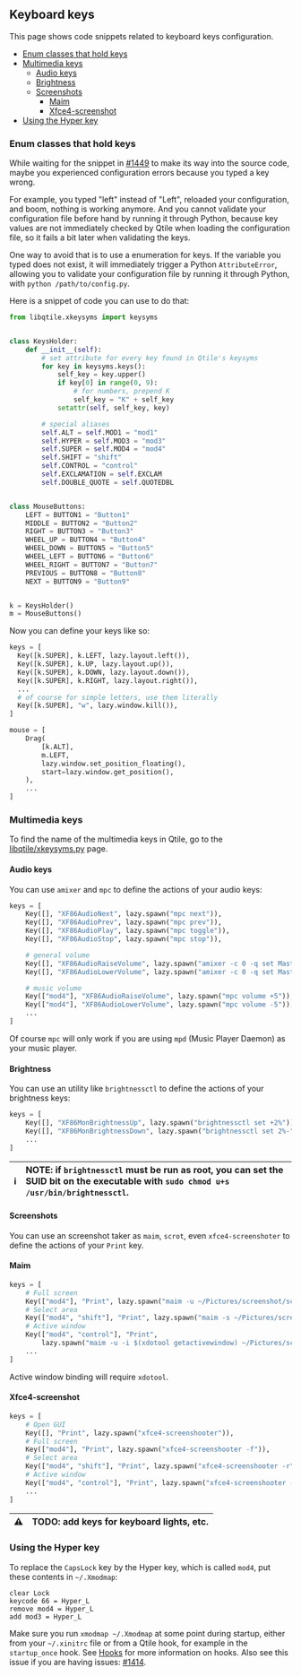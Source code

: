 ## Keyboard keys
This page shows code snippets related to keyboard keys configuration.

- [Enum classes that hold keys](#enum-classes-that-hold-keys)
- [Multimedia keys](#multimedia-keys)
  - [Audio keys](#audio-keys)
  - [Brightness](#brightness)
  - [Screenshots](#screenshots)
    - [Maim](#maim)
    - [Xfce4-screenshot](#xfce4-screenshot)
- [Using the Hyper key](#using-the-hyper-key)

### Enum classes that hold keys
While waiting for the snippet in
[#1449](https://github.com/qtile/qtile/issues/1449)
to make its way into the source code,
maybe you experienced configuration errors
because you typed a key wrong.

For example, you typed "left" instead of "Left",
reloaded your configuration,
and boom, nothing is working anymore.
And you cannot validate your configuration file before hand
by running it through Python,
because key values are not immediately checked by Qtile
when loading the configuration file, so it fails a bit later
when validating the keys.

One way to avoid that is to use a enumeration for keys.
If the variable you typed does not exist,
it will immediately trigger a Python `AttributeError`,
allowing you to validate your configuration file
by running it through Python, with `python /path/to/config.py`.

Here is a snippet of code you can use to do that:

```python
from libqtile.xkeysyms import keysyms


class KeysHolder:
    def __init__(self):
        # set attribute for every key found in Qtile's keysyms
        for key in keysyms.keys():
            self_key = key.upper()
            if key[0] in range(0, 9):
                # for numbers, prepend K
                self_key = "K" + self_key
            setattr(self, self_key, key)

        # special aliases
        self.ALT = self.MOD1 = "mod1"
        self.HYPER = self.MOD3 = "mod3"
        self.SUPER = self.MOD4 = "mod4"
        self.SHIFT = "shift"
        self.CONTROL = "control"
        self.EXCLAMATION = self.EXCLAM
        self.DOUBLE_QUOTE = self.QUOTEDBL


class MouseButtons:
    LEFT = BUTTON1 = "Button1"
    MIDDLE = BUTTON2 = "Button2"
    RIGHT = BUTTON3 = "Button3"
    WHEEL_UP = BUTTON4 = "Button4"
    WHEEL_DOWN = BUTTON5 = "Button5"
    WHEEL_LEFT = BUTTON6 = "Button6"
    WHEEL_RIGHT = BUTTON7 = "Button7"
    PREVIOUS = BUTTON8 = "Button8"
    NEXT = BUTTON9 = "Button9"


k = KeysHolder()
m = MouseButtons()
```

Now you can define your keys like so:

```python
keys = [
  Key([k.SUPER], k.LEFT, lazy.layout.left()),
  Key([k.SUPER], k.UP, lazy.layout.up()),
  Key([k.SUPER], k.DOWN, lazy.layout.down()),
  Key([k.SUPER], k.RIGHT, lazy.layout.right()),
  ...
  # of course for simple letters, use them literally
  Key([k.SUPER], "w", lazy.window.kill()),
]

mouse = [
    Drag(
        [k.ALT],
        m.LEFT,
        lazy.window.set_position_floating(),
        start=lazy.window.get_position(),
    ),
    ...
]
```

### Multimedia keys
To find the name of the multimedia keys in Qtile, go to the
[libqtile/xkeysyms.py](https://github.com/qtile/qtile/blob/master/libqtile/xkeysyms.py)
page.

#### Audio keys
You can use `amixer` and `mpc` to define the actions of your audio keys:

```python
keys = [
    Key([], "XF86AudioNext", lazy.spawn("mpc next")),
    Key([], "XF86AudioPrev", lazy.spawn("mpc prev")),
    Key([], "XF86AudioPlay", lazy.spawn("mpc toggle")),
    Key([], "XF86AudioStop", lazy.spawn("mpc stop")),

    # general volume
    Key([], "XF86AudioRaiseVolume", lazy.spawn("amixer -c 0 -q set Master 2dB+")),
    Key([], "XF86AudioLowerVolume", lazy.spawn("amixer -c 0 -q set Master 2dB-")),

    # music volume
    Key(["mod4"], "XF86AudioRaiseVolume", lazy.spawn("mpc volume +5")),
    Key(["mod4"], "XF86AudioLowerVolume", lazy.spawn("mpc volume -5")),
    ...
]
```

Of course `mpc` will only work if you are using `mpd` (Music Player Daemon)
as your music player.

#### Brightness
You can use an utility like `brightnessctl` to define the actions of your brightness keys:
```python
keys = [
    Key([], "XF86MonBrightnessUp", lazy.spawn("brightnessctl set +2%")),
    Key([], "XF86MonBrightnessDown", lazy.spawn("brightnessctl set 2%-")),
    ...
]
```

:information_source: | NOTE: if `brightnessctl` must be run as root, you can set the SUID bit on the executable with `sudo chmod u+s /usr/bin/brightnessctl`.
---: | :---

#### Screenshots
You can use an screenshot taker as `maim`, `scrot`, even `xfce4-screenshoter` to define the actions of your `Print` key.

#### Maim
```python
keys = [
    # Full screen
    Key(["mod4"], "Print", lazy.spawn("maim -u ~/Pictures/screenshot/screen_$(date +%Y-%m-%d-%T).png")),
    # Select area
    Key(["mod4", "shift"], "Print", lazy.spawn("maim -s ~/Pictures/screenshot/area_$(date +%Y-%m-%d-%T).png")),
    # Active window
    Key(["mod4", "control"], "Print",
        lazy.spawn("maim -u -i $(xdotool getactivewindow) ~/Pictures/screenshot/window_$(date +%Y-%m-%d-%T).png")),
    ...
]
```

Active window binding will require `xdotool`.

#### Xfce4-screenshot
```python
keys = [
    # Open GUI
    Key([], "Print", lazy.spawn("xfce4-screenshooter")),
    # Full screen
    Key(["mod4"], "Print", lazy.spawn("xfce4-screenshooter -f")),
    # Select area
    Key(["mod4", "shift"], "Print", lazy.spawn("xfce4-screenshooter -r")),
    # Active window
    Key(["mod4", "control"], "Print", lazy.spawn("xfce4-screenshooter -w")),
    ...
]
```

:warning: | TODO: add keys for keyboard lights, etc.
---: | :----

### Using the Hyper key
To replace the `CapsLock` key by the Hyper key,
which is called `mod4`, put these contents in `~/.Xmodmap`:

```
clear Lock
keycode 66 = Hyper_L
remove mod4 = Hyper_L
add mod3 = Hyper_L
```

Make sure you run `xmodmap ~/.Xmodmap` at some point during startup,
either from your `~/.xinitrc` file or from a Qtile hook,
for example in the `startup_once` hook.
See [Hooks](http://docs.qtile.org/en/latest/manual/ref/hooks.html)
for more information on hooks.
Also see this issue if you are having issues:
[#1414](https://github.com/qtile/qtile/issues/1414).

